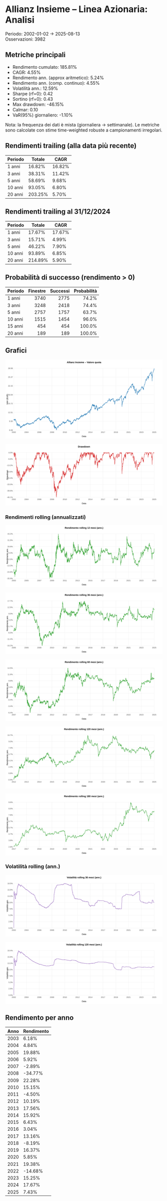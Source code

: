 # Allianz Insieme – Linea Azionaria: Analisi

Periodo: 2002-01-02 → 2025-08-13  
Osservazioni: 3982

## Metriche principali

- Rendimento cumulato: 185.81%
- CAGR: 4.55%
- Rendimento ann. (approx aritmetico): 5.24%
- Rendimento ann. (comp. continuo): 4.55%
- Volatilità ann.: 12.59%
- Sharpe (rf=0): 0.42
- Sortino (rf=0): 0.43
- Max drawdown: -46.15%
- Calmar: 0.10
- VaR(95%) giornaliero: -1.10%

Nota: la frequenza dei dati è mista (giornaliera → settimanale). Le metriche sono calcolate con stime time-weighted robuste a campionamenti irregolari.

## Rendimenti trailing (alla data più recente)

Periodo | Totale | CAGR
---|---|---
1 anni | 16.82% | 16.82%
3 anni | 38.31% | 11.42%
5 anni | 58.69% | 9.68%
10 anni | 93.05% | 6.80%
20 anni | 203.25% | 5.70%

## Rendimenti trailing al 31/12/2024

Periodo | Totale | CAGR
---|---|---
1 anni | 17.67% | 17.67%
3 anni | 15.71% | 4.99%
5 anni | 46.22% | 7.90%
10 anni | 93.89% | 6.85%
20 anni | 214.89% | 5.90%

## Probabilità di successo (rendimento > 0)

Periodo | Finestre | Successi | Probabilità
---|---:|---:|---:
1 anni | 3740 | 2775 | 74.2%
3 anni | 3248 | 2418 | 74.4%
5 anni | 2757 | 1757 | 63.7%
10 anni | 1515 | 1454 | 96.0%
15 anni | 454 | 454 | 100.0%
20 anni | 189 | 189 | 100.0%

## Grafici

![NAV](price.svg)

![Drawdown](drawdown.svg)

### Rendimenti rolling (annualizzati)
![Rolling 12m return](rolling_12m_return.svg)

![Rolling 36m return](rolling_36m_return.svg)

![Rolling 60m return](rolling_60m_return.svg)

![Rolling 120m return](rolling_120m_return.svg)

![Rolling 180m return](rolling_180m_return.svg)

### Volatilità rolling (ann.)
![Rolling 36m vol](rolling_36m_vol.svg)

![Rolling 120m vol](rolling_120m_vol.svg)

## Rendimento per anno

Anno | Rendimento
---|---
2003 | 6.18%
2004 | 4.84%
2005 | 19.88%
2006 | 5.92%
2007 | -2.89%
2008 | -34.77%
2009 | 22.28%
2010 | 15.15%
2011 | -4.50%
2012 | 10.19%
2013 | 17.56%
2014 | 15.92%
2015 | 6.43%
2016 | 3.04%
2017 | 13.16%
2018 | -8.19%
2019 | 16.37%
2020 | 5.85%
2021 | 19.38%
2022 | -14.68%
2023 | 15.25%
2024 | 17.67%
2025 | 7.43%
